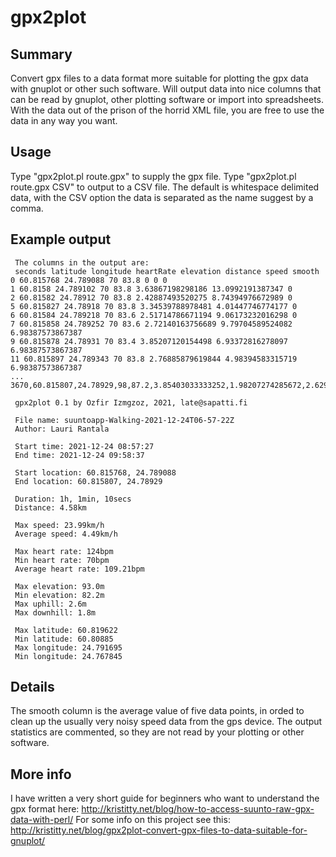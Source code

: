 # gpx2plot
## Summary
Convert gpx files to a data format more suitable for plotting the gpx data with gnuplot or other such software. Will output data into nice columns that can be read by gnuplot, other plotting software or import into spreadsheets. With the data out of the prison of the horrid XML file, you are free to use the data in any way you want.
## Usage
Type "gpx2plot.pl route.gpx" to supply the gpx file. Type "gpx2plot.pl route.gpx CSV" to output to a CSV file. The default is whitespace delimited data, with the CSV option the data is separated as the name suggest by a comma.
## Example output
``` 
 The columns in the output are:
 seconds latitude longitude heartRate elevation distance speed smooth
0 60.815768 24.789088 70 83.8 0 0 0
1 60.8158 24.789102 70 83.8 3.63867198298186 13.0992191387347 0
2 60.81582 24.78912 70 83.8 2.42887493520275 8.74394976672989 0
5 60.815827 24.78918 70 83.8 3.34539788978481 4.01447746774177 0
6 60.81584 24.789218 70 83.6 2.51714786671194 9.06173232016298 0
7 60.815858 24.789252 70 83.6 2.72140163756689 9.79704589524082 6.98387573867387
9 60.815878 24.78931 70 83.4 3.85207120154498 6.93372816278097 6.98387573867387
11 60.815897 24.789343 70 83.8 2.76885879619844 4.98394583315719 6.98387573867387
...
3670,60.815807,24.78929,98,87.2,3.85403033333252,1.98207274285672,2.62952530428833

 gpx2plot 0.1 by Ozfir Izmgzoz, 2021, late@sapatti.fi 

 File name: suuntoapp-Walking-2021-12-24T06-57-22Z
 Author: Lauri Rantala

 Start time: 2021-12-24 08:57:27
 End time: 2021-12-24 09:58:37

 Start location: 60.815768, 24.789088
 End location: 60.815807, 24.78929

 Duration: 1h, 1min, 10secs
 Distance: 4.58km

 Max speed: 23.99km/h
 Average speed: 4.49km/h

 Max heart rate: 124bpm
 Min heart rate: 70bpm
 Average heart rate: 109.21bpm

 Max elevation: 93.0m
 Min elevation: 82.2m
 Max uphill: 2.6m
 Max downhill: 1.8m

 Max latitude: 60.819622
 Min latitude: 60.80885
 Max longitude: 24.791695
 Min longitude: 24.767845
``` 
## Details
The smooth column is the average value of five data points, in orded to clean up the usually very noisy
speed data from the gps device. The output statistics are commented, so they are not read by your plotting or other software.
## More info
I have written a very short guide for beginners who want to understand the gpx format here: http://kristitty.net/blog/how-to-access-suunto-raw-gpx-data-with-perl/
For some info on this project see this: http://kristitty.net/blog/gpx2plot-convert-gpx-files-to-data-suitable-for-gnuplot/
